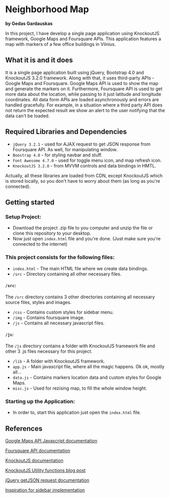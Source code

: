 # Neighborhood Map

**by Gedas Gardauskas**

In this project, I have develop a single page application using KnockoutJS framework, Google Maps and Foursquare APIs. This application features a map with markers of a few office buildings in Vilnius.

## What it is and it does

It is a single page application built using jQuery, Bootstrap 4.0 and KnockoutJS 3.2.0 framework. Along with that, it uses third-party APIs - Google Maps and Foursquare. Google Maps API is used to show the map and generate the markers on it. Furthermore, Foursquare API is used to get more data about the location, while passing to it just latitude and longitude coordinates. All data form APIs are loaded asynchronously and errors are handled gracefully. For example, in a situation where a third party API does not return the expected result we show an alert to the user notifying that the data can't be loaded.

## Required Libraries and Dependencies

- `jQuery 3.2.1` - used for AJAX request to get JSON response from Foursquare API. As well, for manipulating window.
- `Boostrap 4.0` - for styling navbar and stuff.
- `Font Awesome 4.7.0` - used for toggle menu icon, and map refresh icon.
- `KnockoutJS 3.2.0` - from MVVM controls and data bindings in HMTL.

Actually, all these libraries are loaded from CDN, except KnockoutJS which is stored locally, so you don't have to worry about them (as long as you're connected).

## Getting started

### Setup Project:

- Download the project .zip file to you computer and unzip the file or clone this repository to your desktop.
- Now just open `index.html` file and you're done. (Just make sure you're connected to the internet)

### This project consists for the following files:
- `index.html` - The main HTML file where we create data bindings.
- `/src` - Directory containing all other necessary files.

#### `/src`:

The `/src` directory contains 3 other directories containing all necessary source files, styles and images.

- `/css` - Contains custom styles for sidebar menu.
- `/img` - Contains foursquare image.
- `/js` - Contains all necessary javascript files.

#### `/js`:

The `/js` directory contains a folder with KnockoutJS framework file and other 3 .js files necessary for this project.

- `/lib` - A folder with KnockoutJS framework.
- `app.js` - Main javascript file, where all the magic happens. Ok ok, mostly all...
- `data.js` - Contains markers location data and custom styles for Google Maps.
- `misc.js` - Used for rezising map, to fill the whole window height.

### Starting up the Application:

- In order to, start this application just open the `index.html` file.

## References

[Google Maps API Javascript documentation](https://developers.google.com/maps/documentation/javascript/tutorial)

[Foursquare API documentation](https://developer.foursquare.com/docs/api/getting-started)

[KnockoutJS documentation](http://knockoutjs.com/documentation/introduction.html)

[KnockoutJS Utility functions blog post](http://www.knockmeout.net/2011/04/utility-functions-in-knockoutjs.html)

[jQuery getJSON request documentation](http://api.jquery.com/jquery.getjson/)

[Inspiration for sidebar implementation](https://startbootstrap.com/template-overviews/simple-sidebar/)

